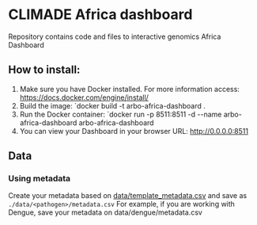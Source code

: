 # CLIMADE Africa dashboard

Repository contains code and files to interactive genomics Africa Dashboard

## How to install:

1. Make sure you have Docker installed. For more information access: https://docs.docker.com/engine/install/
2. Build the image: `docker build -t arbo-africa-dashboard .
3. Run the Docker container: `docker run -p 8511:8511 -d --name arbo-africa-dashboard arbo-africa-dashboard
4. You can view your Dashboard in your browser URL: http://0.0.0.0:8511

## Data

### Using metadata

Create your metadata based on [data/template_metadata.csv](data/template_metadata.csv) and save as `./data/<pathogen>/metadata.csv`
For example, if you are working with Dengue, save your metadata on data/dengue/metadata.csv
